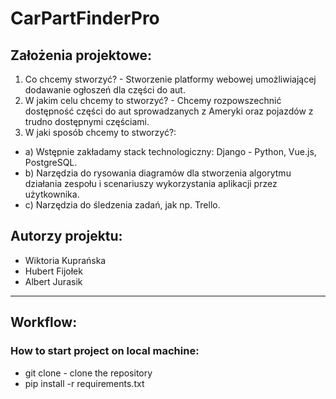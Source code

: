 # CarPartFinderPro

## Założenia projektowe:
1. Co chcemy stworzyć? - Stworzenie platformy webowej umożliwiającej dodawanie ogłoszeń dla części do aut.
2. W jakim celu chcemy to stworzyć? - Chcemy rozpowszechnić dostępność części do aut sprowadzanych z Ameryki oraz pojazdów z trudno dostępnymi częściami.
3. W jaki sposób chcemy to stworzyć?:
-    a) Wstępnie zakładamy stack technologiczny: Django - Python, Vue.js, PostgreSQL.
-    b) Narzędzia do rysowania diagramów dla stworzenia algorytmu działania zespołu i scenariuszy wykorzystania aplikacji przez użytkownika.
-    c) Narzędzia do śledzenia zadań, jak np. Trello.

## Autorzy projektu:
- Wiktoria Kuprańska
- Hubert Fijołek
- Albert Jurasik

---
## Workflow:
### How to start project on local machine:
- git clone - clone the repository
- pip install -r requirements.txt
